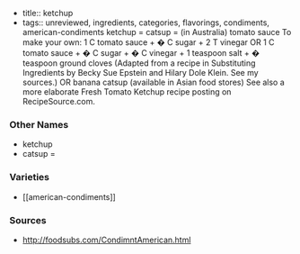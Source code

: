 - title:: ketchup
- tags:: unreviewed, ingredients, categories, flavorings, condiments, american-condiments
ketchup = catsup = (in Australia) tomato sauce To make your own: 1 C tomato sauce + � C sugar + 2 T vinegar OR 1 C tomato sauce + � C sugar + � C vinegar + 1 teaspoon salt + � teaspoon ground cloves (Adapted from a recipe in Substituting Ingredients by Becky Sue Epstein and Hilary Dole Klein. See my sources.) OR banana catsup (available in Asian food stores) See also a more elaborate Fresh Tomato Ketchup recipe posting on RecipeSource.com.

### Other Names

* ketchup
* catsup =

### Varieties

* [[american-condiments]]

### Sources
* http://foodsubs.com/CondimntAmerican.html
